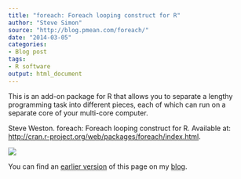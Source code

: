 ```yaml
---
title: "foreach: Foreach looping construct for R"
author: "Steve Simon"
source: "http://blog.pmean.com/foreach/"
date: "2014-03-05"
categories:
- Blog post
tags:
- R software
output: html_document
---
```


This is an add-on package for R that allows you to separate a lengthy
programming task into different pieces, each of which can run on a
separate core of your multi-core computer.

<!---More--->

Steve Weston. foreach: Foreach looping construct for R. Available at:
<http://cran.r-project.org/web/packages/foreach/index.html>.

![](http://www.pmean.com/new-images/14/foreach01.png)

You can find an [earlier version][sim1] of this page on my [blog][sim2].

[sim1]: http://blog.pmean.com/foreach/
[sim2]: http://blog.pmean.com